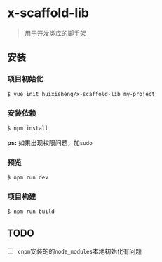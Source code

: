 # x-scaffold-lib #
> 用于开发类库的脚手架

## 安装 ##

### 项目初始化 ###

``` bash
$ vue init huixisheng/x-scaffold-lib my-project
```

### 安装依赖 ###

``` bash
$ npm install
```

**ps:** 如果出现权限问题，加`sudo`

### 预览 ###

``` bash
$ npm run dev
```

### 项目构建 ###

``` bash
$ npm run build
```

## TODO  ##
- [ ] `cnpm`安装的的`node_modules`本地初始化有问题